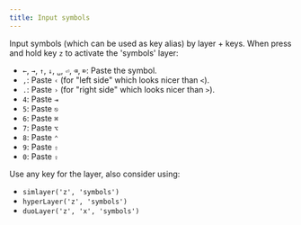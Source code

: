 ```yaml
---
title: Input symbols
---
```


Input symbols (which can be used as key alias) by layer + keys. When press and 
hold key `z` to activate the 'symbols' layer:

- `←`, `→`, `↑`, `↓`, `␣`, `⏎`, `⌫`, `⌦`: Paste the symbol.
- `,`: Paste `‹` (for "left side" which looks nicer than `<`). 
- `.`: Paste `›` (for "right side" which looks nicer than `>`).
- `4`: Paste `⇥`
- `5`: Paste `⎋`
- `6`: Paste `⌘`
- `7`: Paste `⌥`
- `8`: Paste `⌃`
- `9`: Paste `⇧`
- `0`: Paste `⇪`

Use any key for the layer, also consider using:

- `simlayer('z', 'symbols')`
- `hyperLayer('z', 'symbols')`
- `duoLayer('z', 'x', 'symbols')`
